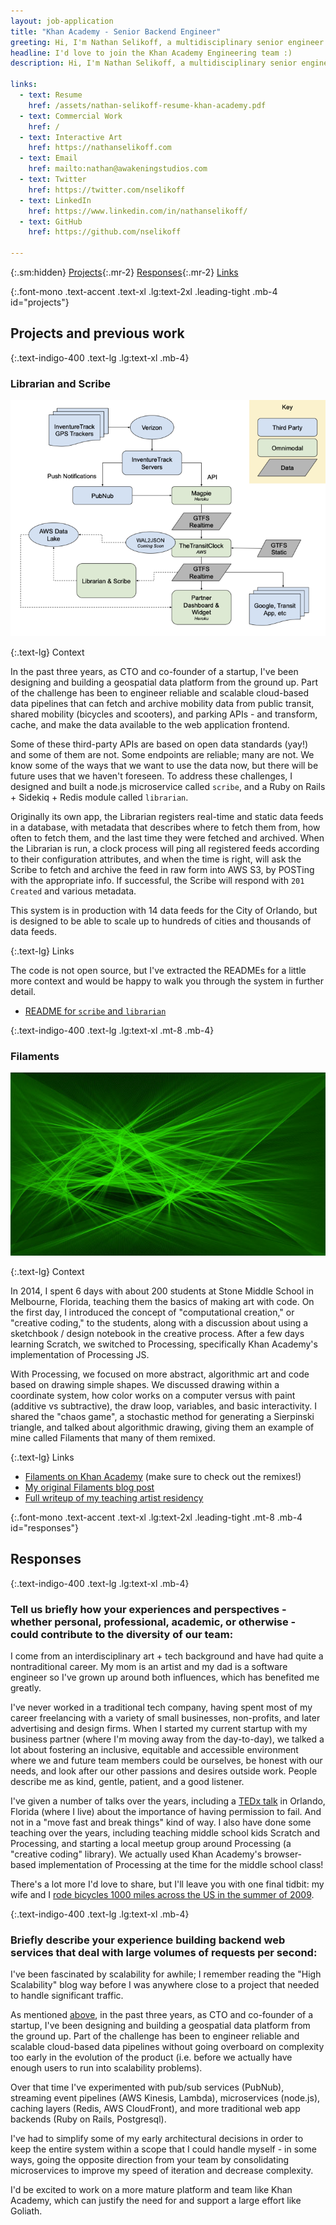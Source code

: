 ```yaml
---
layout: job-application
title: "Khan Academy - Senior Backend Engineer"
greeting: Hi, I'm Nathan Selikoff, a multidisciplinary senior engineer!
headline: I'd love to join the Khan Academy Engineering team :)
description: Hi, I'm Nathan Selikoff, a multidisciplinary senior engineer, and I'd love to join the Khan Academy Engineering team :)

links:
  - text: Resume
    href: /assets/nathan-selikoff-resume-khan-academy.pdf
  - text: Commercial Work
    href: /
  - text: Interactive Art
    href: https://nathanselikoff.com
  - text: Email
    href: mailto:nathan@awakeningstudios.com
  - text: Twitter
    href: https://twitter.com/nselikoff
  - text: LinkedIn
    href: https://www.linkedin.com/in/nathanselikoff/
  - text: GitHub
    href: https://github.com/nselikoff

---
```


{:.sm:hidden}
[Projects](#projects){:.mr-2}
[Responses](#responses){:.mr-2}
[Links](#links)

{:.font-mono .text-accent .text-xl .lg:text-2xl .leading-tight .mb-4 id="projects"}
## Projects and previous work

{:.text-indigo-400 .text-lg .lg:text-xl .mb-4}
### Librarian and Scribe

![Omnimodal Realtime Data Flow](/assets/img/jobs/omnimodal-realtime-data-flow-720w.png)

{:.text-lg}
Context

In the past three years, as CTO and co-founder of a startup, I've been designing and building a geospatial data platform from the ground up. Part of the challenge has been to engineer reliable and scalable cloud-based data pipelines that can fetch and archive mobility data from public transit, shared mobility (bicycles and scooters), and parking APIs - and transform, cache, and make the data available to the web application frontend.

Some of these third-party APIs are based on open data standards (yay!) and some of them are not. Some endpoints are reliable; many are not. We know some of the ways that we want to use the data now, but there will be future uses that we haven't foreseen. To address these challenges, I designed and built a node.js microservice called `scribe`, and a Ruby on Rails + Sidekiq + Redis module called `librarian`.

Originally its own app, the Librarian registers real-time and static data feeds in a database, with metadata that describes where to fetch them from, how often to fetch them, and the last time they were fetched and archived. When the Librarian is run, a clock process will ping all registered feeds according to their configuration attributes, and when the time is right, will ask the Scribe to fetch and archive the feed in raw form into AWS S3, by POSTing with the appropriate info. If successful, the Scribe will respond with `201 Created` and various metadata.

This system is in production with 14 data feeds for the City of Orlando, but is designed to be able to scale up to hundreds of cities and thousands of data feeds.

{:.text-lg}
Links

The code is not open source, but I've extracted the READMEs for a little more context and would be happy to walk you through the system in further detail.

* [README for `scribe` and `librarian`](https://gist.github.com/nselikoff/77f00f055832d99543190fcaac6aa47c)

{:.text-indigo-400 .text-lg .lg:text-xl .mt-8 .mb-4}
### Filaments

![Filaments](/assets/img/jobs/filaments_0.jpg)

{:.text-lg}
Context

In 2014, I spent 6 days with about 200 students at Stone Middle School in Melbourne, Florida, teaching them the basics of making art with code. On the first day, I introduced the concept of "computational creation," or "creative coding," to the students, along with a discussion about using a sketchbook / design notebook in the creative process. After a few days learning Scratch, we switched to Processing, specifically Khan Academy's implementation of Processing JS.

With Processing, we focused on more abstract, algorithmic art and code based on drawing simple shapes. We discussed drawing within a coordinate system, how color works on a computer versus with paint (additive vs subtractive), the draw loop, variables, and basic interactivity. I shared the "chaos game", a stochastic method for generating a Sierpinski triangle, and talked about algorithmic drawing, giving them an example of mine called Filaments that many of them remixed.

{:.text-lg}
Links

* [Filaments on Khan Academy](https://www.khanacademy.org/computer-programming/filaments/2396343163) (make sure to check out the remixes!)
* [My original Filaments blog post](https://nathanselikoff.com/698/code-sketches/filaments)
* [Full writeup of my teaching artist residency](https://nathanselikoff.com/2316/events/teaching-artist-residency-stone-middle-school)


{:.font-mono .text-accent .text-xl .lg:text-2xl .leading-tight .mt-8 .mb-4 id="responses"}
## Responses

{:.text-indigo-400 .text-lg .lg:text-xl .mb-4}
### Tell us briefly how your experiences and perspectives - whether personal, professional, academic, or otherwise - could contribute to the diversity of our team:

I come from an interdisciplinary art + tech background and have had quite a nontraditional career. My mom is an artist and my dad is a software engineer so I've grown up around both influences, which has benefited me greatly.

I've never worked in a traditional tech company, having spent most of my career freelancing with a variety of small businesses, non-profits, and later advertising and design firms. When I started my current startup with my business partner (where I'm moving away from the day-to-day), we talked a lot about fostering an inclusive, equitable and accessible environment where we and future team members could be ourselves, be honest with our needs, and look after our other passions and desires outside work. People describe me as kind, gentle, patient, and a good listener.

I've given a number of talks over the years, including a [TEDx talk](https://www.youtube.com/watch?v=5v9wHJJ6uDQ) in Orlando, Florida (where I live) about the importance of having permission to fail. And not in a "move fast and break things" kind of way. I also have done some teaching over the years, including teaching middle school kids Scratch and Processing, and starting a local meetup group around Processing (a "creative coding" library). We actually used Khan Academy's browser-based implementation of Processing at the time for the middle school class!

There's a lot more I'd love to share, but I'll leave you with one final tidbit: my wife and I [rode bicycles 1000 miles across the US in the summer of 2009](https://www.youtube.com/watch?v=fKYUrGmXqIk).

{:.text-indigo-400 .text-lg .lg:text-xl .mb-4}
### Briefly describe your experience building backend web services that deal with large volumes of requests per second:

I've been fascinated by scalability for awhile; I remember reading the "High Scalability" blog way before I was anywhere close to a project that needed to handle significant traffic.

As mentioned [above](#projects), in the past three years, as CTO and co-founder of a startup, I've been designing and building a geospatial data platform from the ground up. Part of the challenge has been to engineer reliable and scalable cloud-based data pipelines without going overboard on complexity too early in the evolution of the product (i.e. before we actually have enough users to run into scalability problems).

Over that time I've experimented with pub/sub services (PubNub), streaming event pipelines (AWS Kinesis, Lambda), microservices (node.js), caching layers (Redis, AWS CloudFront), and more traditional web app backends (Ruby on Rails, Postgresql).

I've had to simplify some of my early architectural decisions in order to keep the entire system within a scope that I could handle myself - in some ways, going the opposite direction from your team by consolidating microservices to improve my speed of iteration and decrease complexity.

I'd be excited to work on a more mature platform and team like Khan Academy, which can justify the need for and support a large effort like Goliath.
